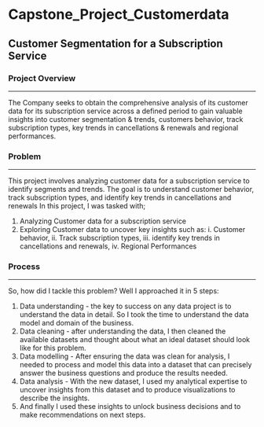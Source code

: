 # Capstone_Project_Customerdata
## Customer Segmentation for a Subscription Service

### Project Overview
---
The Company seeks to obtain the comprehensive analysis of its customer data for its subscription service across a defined period to gain valuable insights into customer segmentation & trends, customers behavior, track subscription types, key trends in cancellations & renewals and regional performances.

### Problem
---
This project involves analyzing customer data for a subscription service to identify segments and trends. The goal is to understand customer behavior, track subscription types, and identify key trends in cancellations and renewals
In this project, I was tasked with;
1. Analyzing Customer data for a subscription service
2. Exploring Customer data to uncover key insights such as:
   i. Customer behavior,
   ii. Track subscription types,
   iii. identify key trends in cancellations and renewals,
   iv. Regional Performances
   
### Process
---
So, how did I tackle this problem?
Well I approached it in 5 steps:
1. Data understanding - the key to success on any data project is to understand 
the data in detail. So I took the time to understand the data model and 
domain of the business.
2. Data cleaning - after understanding the data, I then cleaned the 
available datasets and thought about what an ideal dataset should look like for 
this problem.
3. Data modelling - After ensuring the data was clean for analysis, I needed 
to process and model this data into a dataset that can precisely answer the 
business questions and produce the results needed.
4. Data analysis - With the new dataset, I used my analytical expertise to 
uncover insights from this dataset and to produce visualizations to describe the 
insights.
5. And finally I used these insights to unlock business decisions and to make 
recommendations on next steps.



